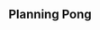 [//]: # (<p><iframe src="https://douglasurner.github.io/GDP2/units/0/assignments/U0.3-pong-in-game-lab/U0.3b-planning-pong" width="100%" height="666px"></iframe></p>)

## Planning Pong
